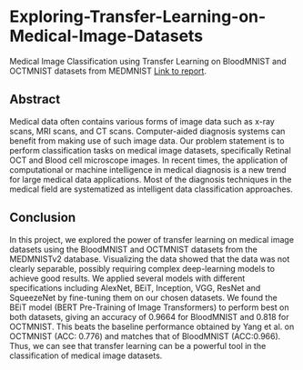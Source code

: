 # Exploring-Transfer-Learning-on-Medical-Image-Datasets
Medical Image Classification using Transfer Learning on BloodMNIST and OCTMNIST datasets from MEDMNIST
[Link to report]([https://drive.google.com/file/d/1f8HEqHGIfufAhYFN20wdOUkS66_UZM1v/view](https://drive.google.com/file/d/1cHPCAxcbLZb6A9d1EaHQ0tQjKwOnptGr/view)).

## Abstract
Medical data often contains various forms of image data such as x-ray scans, MRI scans, and CT scans. Computer-aided diagnosis systems can benefit from making use of such image data. Our problem statement is to perform classification tasks on medical image datasets, specifically Retinal OCT and Blood cell microscope images. In recent times, the application of computational or machine intelligence in medical diagnosis is a new trend for large medical data applications. Most of the diagnosis techniques in the medical field are systematized as intelligent data classification approaches.

## Conclusion
In this project, we explored the power of transfer learning on medical image datasets using the BloodMNIST and OCTMNIST datasets
from the MEDMNISTv2 database. Visualizing the data showed that the data was not clearly separable, possibly requiring complex
deep-learning models to achieve good results. We applied several models with different specifications including AlexNet, BEiT, Inception, VGG, ResNet and SqueezeNet by fine-tuning them on our chosen datasets. We found the BEiT model (BERT Pre-Training of Image Transformers) to perform best on both datasets, giving an accuracy of 0.9664 for BloodMNIST and 0.818 for OCTMNIST. This beats the baseline performance obtained by Yang et al. on
OCTMNIST (ACC: 0.776) and matches that of BloodMNIST (ACC:0.966). Thus, we can see that transfer learning can be a powerful tool in the classification of medical image datasets.
